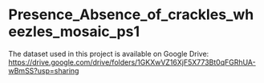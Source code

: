 # Presence_Absence_of_crackles_wheezles_mosaic_ps1
The dataset used in this project is available on Google Drive:
https://drive.google.com/drive/folders/1GKXwVZ16XjF5X773Bt0qFGRhUA-wBmSS?usp=sharing
